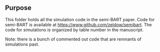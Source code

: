 Purpose
-------

This folder holds all the simulation code in the semi-BART paper. Code
for semi-BART is available at
<a href="https://www.github.com/zeldow/semibart" class="uri">https://www.github.com/zeldow/semibart</a>.
The code for simulations is organized by table number in the manuscript.

Note: there is a bunch of commented out code that are remnants of
simulations past.
